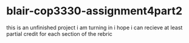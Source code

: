 # blair-cop3330-assignment4part2

this is an unfinished project i am turning in 
i hope i can recieve at least partial credit for each section of the rebric 
